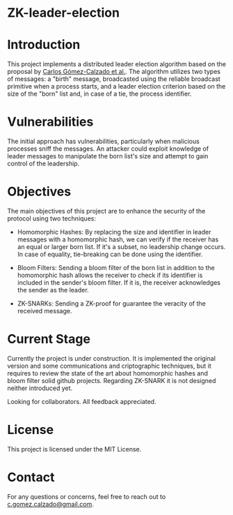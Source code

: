 ZK-leader-election
===
# Introduction
This project implements a distributed leader election algorithm based on the proposal by [Carlos Gómez-Calzado et al.](https://addi.ehu.es/bitstream/handle/10810/16424/TESIS_CARLOS_GOMEZ_CALZADO.pdf?sequence=1). The algorithm utilizes two types of messages: a "birth" message, broadcasted using the reliable broadcast primitive when a process starts, and a leader election criterion based on the size of the "born" list and, in case of a tie, the process identifier.

# Vulnerabilities
The initial approach has vulnerabilities, particularly when malicious processes sniff the messages. An attacker could exploit knowledge of leader messages to manipulate the born list's size and attempt to gain control of the leadership.

# Objectives
The main objectives of this project are to enhance the security of the protocol using two techniques:

- Homomorphic Hashes: By replacing the size and identifier in leader messages with a homomorphic hash, we can verify if the receiver has an equal or larger born list. If it's a subset, no leadership change occurs. In case of equality, tie-breaking can be done using the identifier.

- Bloom Filters: Sending a bloom filter of the born list in addition to the homomorphic hash allows the receiver to check if its identifier is included in the sender's bloom filter. If it is, the receiver acknowledges the sender as the leader.

- ZK-SNARKs: Sending a ZK-proof for guarantee the veracity of the received message.

# Current Stage

Currently the project is under construction. It is implemented the original version and some communications and criptographic techniques, but it requires to review the state of the art about homomorphic hashes and bloom filter solid github projects. Regarding ZK-SNARK it is not designed neither introduced yet.

Looking for collaborators. All feedback appreciated.


# License
This project is licensed under the MIT License.

# Contact
For any questions or concerns, feel free to reach out to c.gomez.calzado@gmail.com.